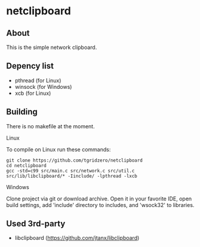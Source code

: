 # netclipboard

## About

This is the simple network clipboard.

## Depency list

* pthread (for Linux)
* winsock (for Windows)
* xcb (for Linux)

## Building

There is no makefile at the moment.

Linux

To compile on Linux run these commands:

~~~~~
git clone https://github.com/tgridzero/netclipboard
cd netclipboard
gcc -std=c99 src/main.c src/network.c src/util.c src/lib/libclipboard/* -Iinclude/ -lpthread -lxcb
~~~~~

Windows

Clone project via git or download archive.
Open it in your favorite IDE, open build settings, add 'include' directory to includes, and 'wsock32' to libraries.

## Used 3rd-party

* libclipboard (https://github.com/jtanx/libclipboard)
